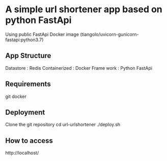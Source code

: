 # A simple url shortener app based on python FastApi 
Using public FastApi Docker image (tiangolo/uvicorn-gunicorn-fastapi:python3.7)

## App Structure 
Datastore : Redis
Containerized : Docker
Frame work : Python FastApi

## Requirements
git
docker

## Deployment
Clone the git repository
cd url-urlshortener
./deploy.sh

## How to access
http://localhost/